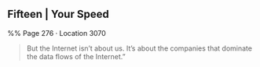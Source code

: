 ## Fifteen | Your Speed 
%% Page 276 · Location 3070 
> But the Internet isn’t about us. It’s about the companies that dominate the data flows of the Internet.” 